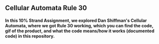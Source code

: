 ## Cellular Automata Rule 30
#### In this 10% Strand Assignment, we explored Dan Shiffman's Cellular Automata, where we got Rule 30 working, which you can find the code, gif of the product, and what the code means/how it works (documented code) in this repository.
